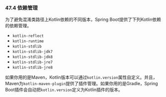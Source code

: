 ### 47.4 依赖管理

为了避免混淆类路径上Kotlin依赖的不同版本，Spring Boot提供了下列Kotlin依赖的依赖管理。

- `kotlin-reflect`
- `kotlin-runtime`
- `kotlin-stdlib`
- `kotlin-stdlib-jdk7`
- `kotlin-stdlib-jdk8`
- `kotlin-stdlib-jre7`
- `kotlin-stdlib-jre8`

如果你用的是Maven，Kotlin版本可以通过`kotlin.version`属性自定义。并且，Maven为`kotlin-maven-plugin`提供了插件管理。如果你用的是Gradle，Spring Boot插件会自动把`kotlin.version`定义为Kotlin插件的版本。
